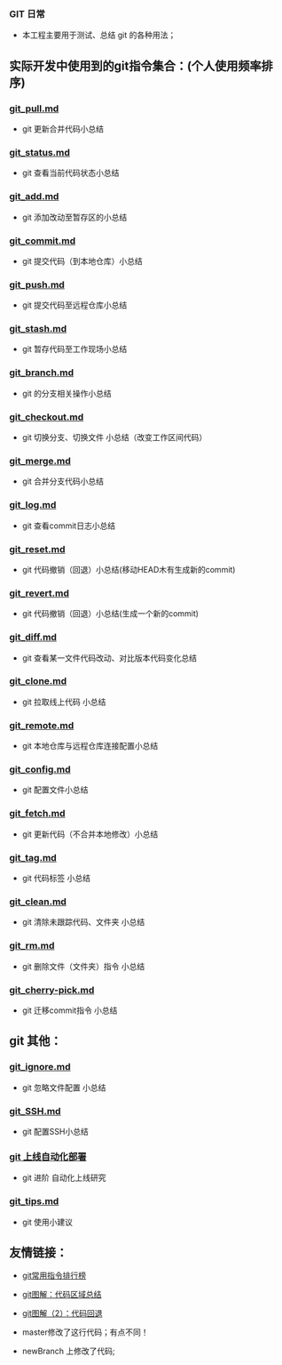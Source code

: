 ### GIT 日常

* 本工程主要用于测试、总结 git 的各种用法；

## 实际开发中使用到的git指令集合：(个人使用频率排序)
### [git_pull.md](https://github.com/wteam-xq/testGit/blob/master/learn_log/git_pull.md)
* git 更新合并代码小总结

### [git_status.md](https://github.com/wteam-xq/testGit/blob/master/learn_log/git_status.md)   
* git 查看当前代码状态小总结

### [git_add.md](https://github.com/wteam-xq/testGit/blob/master/learn_log/git_add.md)
* git 添加改动至暂存区的小总结

### [git_commit.md](https://github.com/wteam-xq/testGit/blob/master/learn_log/git_commit.md)   
* git 提交代码（到本地仓库）小总结

### [git_push.md](https://github.com/wteam-xq/testGit/blob/master/learn_log/git_push.md)   
* git 提交代码至远程仓库小总结

### [git_stash.md](https://github.com/wteam-xq/testGit/blob/master/learn_log/git_stash.md)   
* git 暂存代码至工作现场小总结

### [git_branch.md](https://github.com/wteam-xq/testGit/blob/master/learn_log/git_branch.md)   
* git 的分支相关操作小总结

### [git_checkout.md](https://github.com/wteam-xq/testGit/blob/master/learn_log/git_checkout.md)   
* git 切换分支、切换文件 小总结（改变工作区间代码）

### [git_merge.md](https://github.com/wteam-xq/testGit/blob/master/learn_log/git_merge.md)   
* git 合并分支代码小总结

### [git_log.md](https://github.com/wteam-xq/testGit/blob/master/learn_log/git_log.md)
* git 查看commit日志小总结

### [git_reset.md](https://github.com/wteam-xq/testGit/blob/master/learn_log/git_reset.md)
* git 代码撤销（回退）小总结(移动HEAD木有生成新的commit)

### [git_revert.md](https://github.com/wteam-xq/testGit/blob/master/learn_log/git_revert.md)   
* git 代码撤销（回退）小总结(生成一个新的commit)

### [git_diff.md](https://github.com/wteam-xq/testGit/blob/master/learn_log/git_diff.md)
* git 查看某一文件代码改动、对比版本代码变化总结

### [git_clone.md](https://github.com/wteam-xq/testGit/blob/master/learn_log/git_clone.md)   
* git 拉取线上代码 小总结

### [git_remote.md](https://github.com/wteam-xq/testGit/blob/master/learn_log/git_remote.md)   
* git 本地仓库与远程仓库连接配置小总结

### [git_config.md](https://github.com/wteam-xq/testGit/blob/master/learn_log/git_config.md)   
* git 配置文件小总结

### [git_fetch.md](https://github.com/wteam-xq/testGit/blob/master/learn_log/git_fetch.md)   
* git 更新代码（不合并本地修改）小总结

### [git_tag.md](https://github.com/wteam-xq/testGit/blob/master/learn_log/git_tag.md)   
* git 代码标签 小总结

### [git_clean.md](https://github.com/wteam-xq/testGit/blob/master/learn_log/git_clean.md)   
* git 清除未跟踪代码、文件夹 小总结

### [git_rm.md](https://github.com/wteam-xq/testGit/blob/master/learn_log/git_rm.md)   
* git 删除文件（文件夹）指令 小总结

### [git_cherry-pick.md](https://github.com/wteam-xq/testGit/blob/master/learn_log/git_cherry-pick.md)   
* git 迁移commit指令 小总结


## git 其他：
### [git_ignore.md](https://github.com/wteam-xq/testGit/blob/master/learn_log/git_ignore.md)   
* git 忽略文件配置 小总结

### [git_SSH.md](https://github.com/wteam-xq/testGit/blob/master/learn_log/git_SSH.md)   
* git 配置SSH小总结

### [git 上线自动化部署](https://github.com/wteam-xq/testGit/blob/master/practice_log.md)
* git 进阶 自动化上线研究

### [git_tips.md](https://github.com/wteam-xq/testGit/blob/master/learn_log/git_tips.md)   
* git 使用小建议

## 友情链接：
* [git常用指令排行榜](http://www.kancloud.cn/wteamxq/git_rank/276484)
* [git图解：代码区域总结](https://zhuanlan.zhihu.com/p/20175919)
* [git图解（2）：代码回退](https://zhuanlan.zhihu.com/p/22734098)

* master修改了这行代码；有点不同！
* newBranch 上修改了代码;
